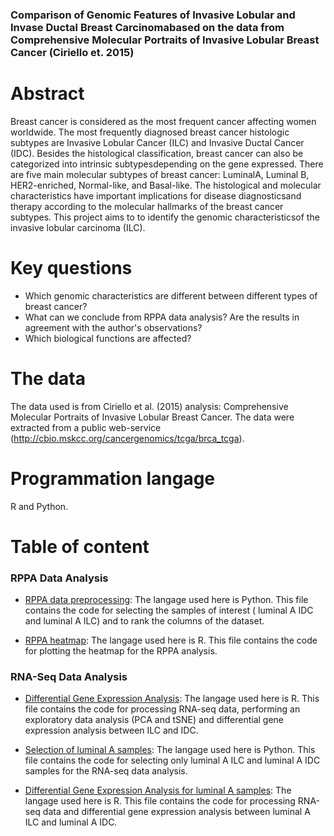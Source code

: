 ### Comparison of Genomic Features of Invasive Lobular and Invase Ductal Breast Carcinomabased on the data from Comprehensive Molecular Portraits of Invasive Lobular Breast Cancer (Ciriello et. 2015)


# Abstract
Breast cancer is considered as the most frequent cancer affecting women worldwide. The most frequently diagnosed breast cancer histologic subtypes are Invasive Lobular Cancer (ILC) and Invasive Ductal Cancer (IDC). Besides the histological classification, breast cancer can also be categorized into intrinsic subtypesdepending on the gene expressed. There are five main molecular subtypes of breast cancer: LuminalA, Luminal B, HER2-enriched, Normal-like, and Basal-like. The histological and molecular characteristics have important implications for disease diagnosticsand therapy according to the molecular hallmarks of the breast cancer subtypes. This project aims to to identify the genomic characteristicsof the invasive lobular carcinoma (ILC).

# Key questions
- Which genomic characteristics are different between different types of breast cancer?
- What can we conclude from RPPA data analysis? Are the results in agreement with the author's observations?  
- Which biological functions are affected?

# The data
The data used is from Ciriello et al. (2015) analysis: Comprehensive Molecular Portraits of Invasive Lobular Breast Cancer. The data were extracted from a public web-service (http://cbio.mskcc.org/cancergenomics/tcga/brca_tcga).

# Programmation langage 
R and Python.

# Table of content

### RPPA Data Analysis

- [RPPA data preprocessing](RPPA_preprocessing.ipynb): The langage used here is Python. This file contains the code for selecting the samples of interest ( luminal A IDC and luminal A ILC) and to rank the columns of the dataset.

- [RPPA heatmap](RPPA_R.ipynb): The langage used here is R. This file contains the code for plotting the heatmap for the RPPA analysis.

### RNA-Seq Data Analysis

- [Differential Gene Expression Analysis](DEG_R.ipynb): The langage used here is R. This file contains the code for processing RNA-seq data, performing an exploratory data analysis (PCA and tSNE) and differential gene expression analysis between ILC and IDC.

- [Selection of luminal A samples](DEG_lumA_preprocessing.ipynb): The langage used here is Python. This file contains the code for selecting only luminal A ILC and luminal A IDC samples for the RNA-seq data analysis.

- [Differential Gene Expression Analysis for luminal A samples](DEG_lumA_R.ipynb): The langage used here is R. This file contains the code for processing RNA-seq data and differential gene expression analysis between luminal A ILC and luminal A IDC.





